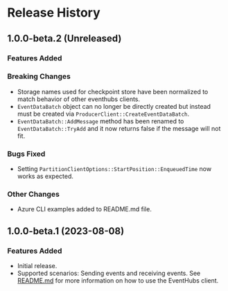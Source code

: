 # Release History

## 1.0.0-beta.2 (Unreleased)

### Features Added

### Breaking Changes

- Storage names used for checkpoint store have been normalized to match behavior of other eventhubs clients.
- `EventDataBatch` object can no longer be directly created but instead must be created via `ProducerClient::CreateEventDataBatch`.
- `EventDataBatch::AddMessage` method has been renamed to `EventDataBatch::TryAdd` and it now returns false if the message will not fit.

### Bugs Fixed

- Setting `PartitionClientOptions::StartPosition::EnqueuedTime` now works as expected.

### Other Changes

- Azure CLI examples added to README.md file.

## 1.0.0-beta.1 (2023-08-08)

### Features Added

- Initial release.
- Supported scenarios: Sending events and receiving events.
See [README.md](https://github.com/Azure/azure-sdk-for-cpp/blob/main/sdk/eventhubs/azure-messaging-eventhubs/README.md) for more information on how to use the EventHubs client.

